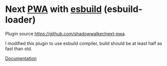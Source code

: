 # Next [PWA](https://developers.google.com/web/progressive-web-apps/) with [esbuild](https://esbuild.github.io/) (esbuild-loader)

Plugin source https://github.com/shadowwalker/next-pwa.

I modified this plugin to use esbuild compiler, build should be at least half as fast than old.


[Documentation](https://github.com/shadowwalker/next-pwa#readme)

